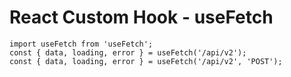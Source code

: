 # React Custom Hook - useFetch


```JSX
import useFetch from 'useFetch';
const { data, loading, error } = useFetch('/api/v2');
const { data, loading, error } = useFetch('/api/v2', 'POST');
```
